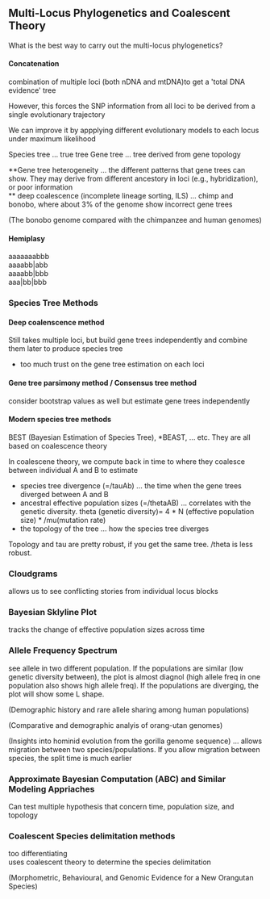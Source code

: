 ## Multi-Locus Phylogenetics and Coalescent Theory 
What is the best way to carry out the multi-locus phylogenetics? 

#### Concatenation
combination of multiple loci (both nDNA and mtDNA)to get a 'total DNA evidence' tree 

However, this forces the SNP information from all loci to be derived from a single evolutionary trajectory 

We can improve it by appplying different evolutionary models to each locus under maximum likelihood 

Species tree ... true tree
Gene tree ... tree derived from gene topology 

**Gene tree heterogeneity ... the different patterns that gene trees can show. They may derive from different ancestory in loci (e.g., hybridization), or poor information \
** deep coalescence (incomplete lineage sorting, ILS) ... chimp and bonobo, where about 3% of the genome show incorrect gene trees 

(The bonobo genome compared with the chimpanzee and human genomes)

#### Hemiplasy

aaaaaaabbb \
aaaabb|abb \
aaaabb|bbb \
aaa|bb|bbb 

### Species Tree Methods 

#### Deep coalenscence method 
Still takes multiple loci, but build gene trees independently and combine them later to produce species tree 
- too much trust on the gene tree estimation on each loci 

#### Gene tree parsimony method / Consensus tree method
consider bootstrap values as well but estimate gene trees independently

#### Modern species tree methods 
BEST (Bayesian Estimation of Species Tree), *BEAST, ... etc. They are all based on coalescence theory

In coalescene theory, we compute back in time to where they coalesce between individual A and B to estimate 

- species tree divergence (=/tauAb) ... the time when the gene trees diverged between A and B
- ancestral effective population sizes (=/thetaAB) ... correlates with the genetic diversity. theta (genetic diversity)= 4 * N (effective population size) * /mu(mutation rate)
- the topology of the tree ... how the species tree diverges

Topology and tau are pretty robust, if you get the same tree. /theta is less robust. 


### Cloudgrams 
allows us to see conflicting stories from individual locus blocks 

### Bayesian Sklyline Plot
tracks the change of effective population sizes across time

### Allele Frequency Spectrum 

see allele in two different population. If the populations are similar (low genetic diversity between), the plot is almost diagnol (high allele freq in one population also shows high allele freq).
If the populations are diverging, the plot will show some L shape. 

(Demographic history and rare allele sharing among human populations)

(Comparative and demographic analyis of orang-utan genomes)

(Insights into hominid evolution from the gorilla genome sequence) ... allows migration between two species/populations. If you allow migration between species, the split time is much earlier

### Approximate Bayesian Computation (ABC) and Similar Modeling Appriaches 
Can test multiple hypothesis that concern time, population size, and topology 

### Coalescent Species delimitation methods
too differentiating \
uses coalescent theory to determine the species delimitation 

(Morphometric, Behavioural, and Genomic Evidence for a New Orangutan Species)



